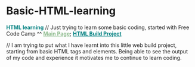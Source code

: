 # Basic-HTML-learning
<span style="color: Teal;"><strong>HTML learning</strong></span>
// Just trying to learn some basic coding, started with Free Code Camp ^^
<b><a href="https://mcjoules.github.io/html-learning" target="_blank" style="color: DarkSeaGreen;">Main Page</a></b>;
<b><a href="https://mcjoules.github.io/html-learning/htmlbasic" target="_blank" style="color: Teal;"> HTML Build Project</a></b>

// I am trying to put what I have learnt into this little web build project, starting from basic HTML tags and elements. Being able to see the output of my code and experience it motivates me to continue to learn coding.
